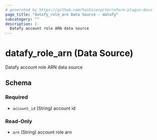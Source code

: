 ```yaml
---
# generated by https://github.com/hashicorp/terraform-plugin-docs
page_title: "datafy_role_arn Data Source - datafy"
subcategory: ""
description: |-
  Datafy account role ARN data source
---
```


# datafy_role_arn (Data Source)

Datafy account role ARN data source



<!-- schema generated by tfplugindocs -->
## Schema

### Required

- `account_id` (String) account id

### Read-Only

- `arn` (String) account role arn
